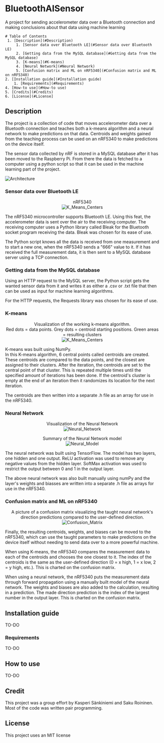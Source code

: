 
# BluetoothAISensor

  

<p>A project for sending accelerometer data over a Bluetooth connection and making conclusions about that data using machine learning</p>

  
```
# Table of Contents
 1. [Description](#Description)
	 1. [Sensor data over Bluetooth LE](#Sensor data over Bluetooth LE)
	 2. [Getting data from the MySQL database](#Getting data from the MySQL database)
	 3. [K-means](#K-means)
	 4. [Neural Network](#Neural Network)
	 5. [Confusion matrix and ML on nRF5340](#Confusion matrix and ML on nRF5340)
2. [Installation guide](#Installation guide)
	1. [Requirements](#Requirements)
4. [How-to use](#How-to use)
5. [Credits](#Credits)
6. [License](#License]

```
## Description

The project is a collection of code that moves accelerometer data over a Bluetooth connection and teaches both a k-means algorithm and a neural network to make predictions on that data. Centroids and weights gained from the teaching process can be used on an nRF5340 to make predictions on the device itself. 

The sensor data collected by nRF is stored in a MySQL database after it has been moved to the Raspberry Pi. From there the data is fetched to a computer using a python script so that it can be used in the machine learning part of the project.

![Architecture](/pictures/arkkitehtuuri.png "Project Architecture")

### Sensor data over Bluetooth LE

<p align="center">
nRF5340<br>
 <img src="https://github.com/SakRoi/BluetoothAISensor/blob/readme/pictures/nRF5340.jpg?raw=true" alt="K_Means_Centers"/>
</p>

The nRF5340 microcontroller supports Bluetooth LE. Using this feat, the accelerometer data is sent over the air to the receiving computer. The receiving computer uses a Python library called Bleak for the Bluetooth socket program receiving the data. Bleak was chosen for its ease of use.

The Python script knows all the data is received from one measurement and to start a new one, when the nRF5340 sends a "666" value to it. If it has received the full measurement data, it is then sent to a MySQL database server using a TCP connection.

### Getting data from the MySQL database

Using an HTTP request to the MySQL server, the Python script gets the wanted sensor data from it and writes it as either a .csv or .txt file that then can be used as input for machine learning algorithms. 

For the HTTP requests, the Requests library was chosen for its ease of use.

### K-means
<p align="center">
Visualization of the working k-means algorithm. <br> Red dots = data points. Grey dots = centroid starting positions. Green areas = resulting clusters <br>
 <img src="https://github.com/SakRoi/BluetoothAISensor/blob/readme/pictures/k_means_centers.png?raw=true" alt="K_Means_Centers"/>
</p>
K-means was built using NumPy. <br>
In this K-means algorithm, 6 central points called centroids are created. These centroids are compared to the data points, and the closest are assigned to their clusters. After the iteration, the centroids are set to the central point of that cluster. This is repeated multiple times until the specified amount of iterations has been done. If the centroid's cluster is empty at the end of an iteration then it randomizes its location for the next iteration.

The centroids are then written into a separate .h file as an array for use in the nRF5340.

### Neural Network
<p align="center">
Visualization of the Neural Network<br>
 <img src="https://github.com/SakRoi/BluetoothAISensor/blob/readme/pictures/neural_network_pic.png?raw=true" alt="Neural_Network"/>
</p>

<p align="center">
Summary of the Neural Network model<br>
 <img src="https://github.com/SakRoi/BluetoothAISensor/blob/readme/pictures/neural_model.png?raw=true" alt="Neural_Model"/>
</p>

The neural network was built using TensorFlow. The model has two layers, one hidden and one output. ReLU activation was used to remove any negative values from the hidden layer. SoftMax activation was used to restrict the output between 0 and 1 in the output layer.

The above neural network was also built manually using numPy and the layer's weights and biasses are written into a separate .h file as arrays for use in the nRF5340.

### Confusion matrix and ML on nRF5340

<p align="center">
A picture of a confusion matrix visualizing the taught neural network's direction predictions compared to the user-defined direction.<br>
 <img src="https://github.com/SakRoi/BluetoothAISensor/blob/readme/pictures/confusion_matrix.png?raw=true" alt="Confusion_Matrix"/>
</p>

Finally, the resulting centroids, weights, and biases can be moved to the nRF5340, which can use the taught parameters to make predictions on the device itself without needing to send data over to a more powerful machine.

When using K-means, the nRF5340 compares the measurement data to each of the centroids and chooses the one closest to it. The index of the centroids is the same as the user-defined direction (0 = x high, 1 = x low, 2 = y high, etc.). This is charted on the confusion matrix.

When using a neural network, the nRF5340 puts the measurement data through forward propagation using a manually built model of the neural network. The weights and biases are also added to the calculation, resulting in a prediction. The made direction prediction is the index of the largest number in the output layer. This is charted on the confusion matrix.

## Installation guide
TO-DO
### Requirements
TO-DO
## How to use
TO-DO
## Credit
This project was a group effort by Kasperi Sänkiniemi and Saku Roininen. Most of the code was written pair programming.

## License
This project uses an MIT license

